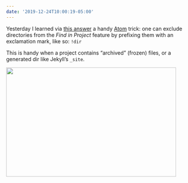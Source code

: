 ```yaml
---
date: '2019-12-24T10:00:19-05:00'
---
```

Yesterday I learned via [this answer](https://discuss.atom.io/t/a-way-to-exclude-folders-from-find-in-project/9861/6) a handy [Atom](https://atom.io) trick: one can exclude directories from the _Find in Project_ feature by prefixing them with an exclamation mark, like so: `!dir`

This is handy when a project contains “archived” (frozen) files, or a generated dir like Jekyll’s `_site`.

<img src="uploads/2019/7fa25b8c8e.jpg" width="458" height="294" alt="" />
